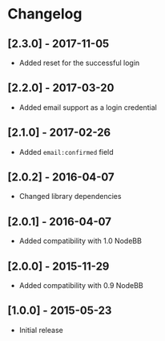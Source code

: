 # Changelog

## [2.3.0] - 2017-11-05

- Added reset for the successful login

## [2.2.0] - 2017-03-20

- Added email support as a login credential

## [2.1.0] - 2017-02-26

- Added `email:confirmed` field

## [2.0.2] - 2016-04-07

- Changed library dependencies

## [2.0.1] - 2016-04-07

- Added compatibility with 1.0 NodeBB

## [2.0.0] - 2015-11-29

- Added compatibility with 0.9 NodeBB

## [1.0.0] - 2015-05-23

- Initial release